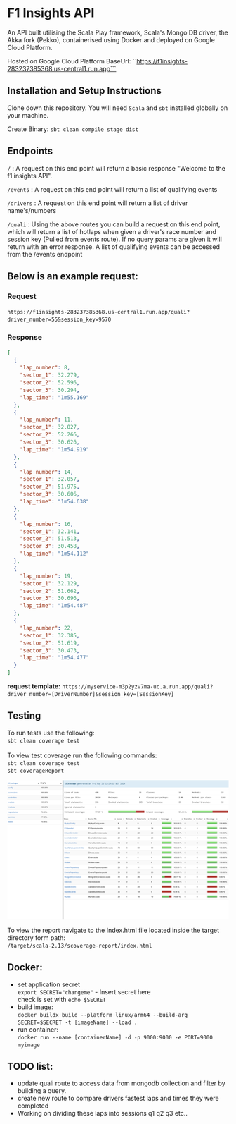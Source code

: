 # F1 Insights API 

An API built utilising the Scala Play framework, Scala's Mongo DB driver, the Akka fork (Pekko), containerised using Docker and deployed on Google Cloud Platform. 

Hosted on Google Cloud Platform BaseUrl: ``https://f1insights-283237385368.us-central1.run.app```

## Installation and Setup Instructions

Clone down this repository. You will need `Scala` and `sbt` installed globally on your machine.  

Create Binary: ```sbt clean compile stage dist``` 

## Endpoints

```/``` : A request on this end point will return a basic response "Welcome to the f1 insights API". <br>

```/events``` : A request on this end point will return a list of qualifying events <br>

```/drivers``` : A request on this end point will return a list of driver name's/numbers <br>

```/quali``` : Using the above routes you can build a request on this end point, which will return a list of hotlaps 
when given a driver's race number and session key (Pulled from events route). 
If no query params are given it will return with an error response. A list of qualifying events can be accessed from 
the /events endpoint <br>

## Below is an example request: 
### Request 
`https://f1insights-283237385368.us-central1.run.app/quali?driver_number=55&session_key=9570`

### Response

```JSON
[
  {
    "lap_number": 8,
    "sector_1": 32.279,
    "sector_2": 52.596,
    "sector_3": 30.294,
    "lap_time": "1m55.169"
  },
  {
    "lap_number": 11,
    "sector_1": 32.027,
    "sector_2": 52.266,
    "sector_3": 30.626,
    "lap_time": "1m54.919"
  },
  {
    "lap_number": 14,
    "sector_1": 32.057,
    "sector_2": 51.975,
    "sector_3": 30.606,
    "lap_time": "1m54.638"
  },
  {
    "lap_number": 16,
    "sector_1": 32.141,
    "sector_2": 51.513,
    "sector_3": 30.458,
    "lap_time": "1m54.112"
  },
  {
    "lap_number": 19,
    "sector_1": 32.129,
    "sector_2": 51.662,
    "sector_3": 30.696,
    "lap_time": "1m54.487"
  },
  {
    "lap_number": 22,
    "sector_1": 32.385,
    "sector_2": 51.619,
    "sector_3": 30.473,
    "lap_time": "1m54.477"
  }
]
```
**request template:** `https://myservice-m3p2yzv7ma-uc.a.run.app/quali?driver_number=[DriverNumber]&session_key=[SessionKey]`

## Testing 
To run tests use the following:  <br/> `sbt clean coverage test` <br/>
<br/> To view test coverage run the following commands: 
<br/> `sbt clean coverage test` 
<br/> `sbt coverageReport` <br/>


<img width="1078" alt="TestCoverage" src="./public/images/coverage.png">

To view the report navigate to the Index.html file located inside the target directory form path: 
<br/> `/target/scala-2.13/scoverage-report/index.html`

## Docker: 
- set application secret <br>
  ```export SECRET="changeme"``` - Insert secret here <br> check is set with ```echo $SECRET```
- build image: <br>
```docker buildx build --platform linux/arm64 --build-arg SECRET=$SECRET -t [imageName] --load .```
- run container: <br>
```docker run --name [containerName] -d -p 9000:9000 -e PORT=9000 myimage```


## TODO list:
- update quali route to access data from mongodb collection and filter by building a query. 
- create new route to compare drivers fastest laps and times they were completed
- Working on dividing these laps into sessions q1 q2 q3 etc.. 
